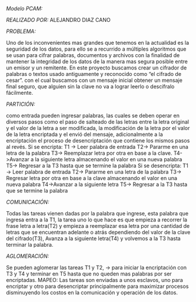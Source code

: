 *Modelo PCAM:*

*REALIZADO POR:*  ALEJANDRO DIAZ CANO

*PROBLEMA:* 

Uno de los inconvenientes mas grandes que tenemos en la actualidad es la seguridad de los datos, para ello se a recurrido a múltiples algoritmos que se usan para cifrar palabras, documentos y archivos con la finalidad de mantener la integridad de los datos de la manera mas segura posible entre un emisor y un remitente.
En este proyecto buscamos crear un cifrador de palabras o textos usado antiguamente y reconocido como “el cifrado de cesar”. con el cual buscamos con un mensaje inicial obtener un mensaje final seguro, que alguien sin la clave no va a lograr leerlo o descífralo fácilmente.

*PARTICIÓN:*

como entrada pueden ingresar palabras, las cuales se deben operar en diversos pasos como el paso de salteado de las letras entre la letra original y el valor de la letra a ser modificada, la modificación de la letra por el valor de la letra encriptada y el envió del mensaje, adicionalmente a la encriptación el proceso de desencriptación que contiene los mismos pasos al revés.
Si se encripta:
T1 -> Leer palabra de entrada
T2-> Pararme en una letra de la palabra
T3-> Reemplazar letra por otra en base a la clave.
T4->Avanzar a la siguiente letra almacenando el valor en una nueva palabra
T5-> Regresar a la T3 hasta que se termine la palabra
Si se desencripta: 
T1 -> Leer palabra de entrada
T2-> Pararme en una letra de la palabra
T3-> Regresar letra por otra en base a la clave almacenando el valor en una nueva palabra
T4->Avanzar a la siguiente letra
T5-> Regresar a la T3 hasta que se termine la palabra

*COMUNICACIÓN:*

Todas las tareas vienen dadas por la palabra que ingrese, esta palabra que ingresa entra a la T1, la tarea uno lo que hace es que empieza a recorrer la frase letra a letra(T2) y empieza a reemplazar esa letra por una cantidad de letras que se encuentran adelante o atrás dependiendo del valor de la clave del cifrado(T3), Avanza a la siguiente letra(T4) y volvemos a la T3 hasta terminar la palabra. 


*AGLOMERACIÓN:*

Se pueden aglomerar las tareas T1 y T2, -> para iniciar la encriptación con T3 y T4 y terminar en T5 hasta que no queden mas palabras por ser encriptadas.
MAPEO: Las tareas son enviadas a unos esclavos, uno para encriptar y otro para desencriptar principalmente para maximizar procesos disminuyendo los costos en la comunicación y operación de los datos.



